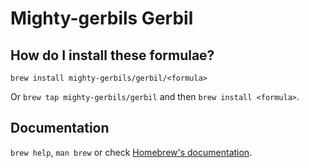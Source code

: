 # Mighty-gerbils Gerbil

## How do I install these formulae?

`brew install mighty-gerbils/gerbil/<formula>`

Or `brew tap mighty-gerbils/gerbil` and then `brew install <formula>`.

## Documentation

`brew help`, `man brew` or check [Homebrew's documentation](https://docs.brew.sh).

